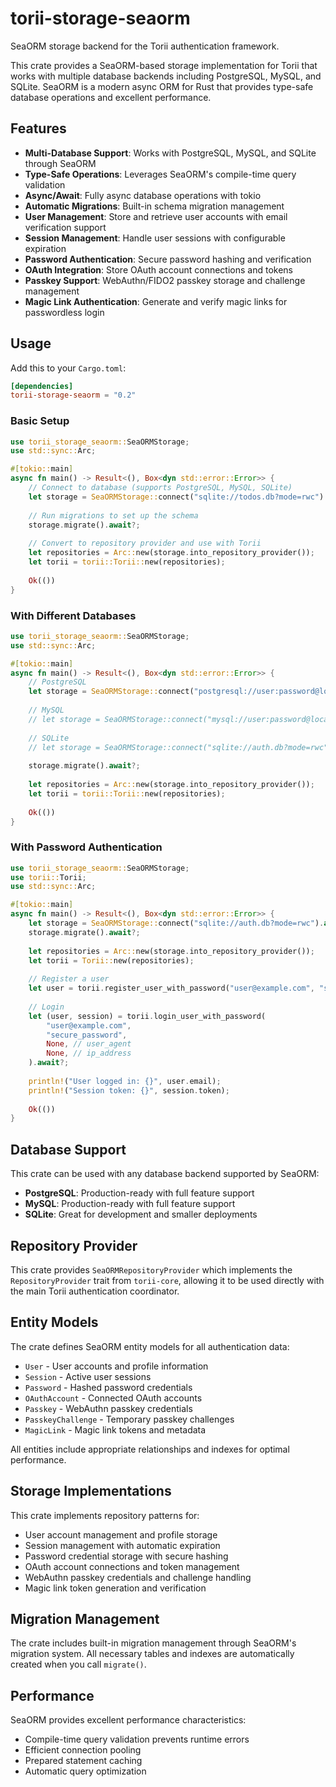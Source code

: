 # torii-storage-seaorm

SeaORM storage backend for the Torii authentication framework.

This crate provides a SeaORM-based storage implementation for Torii that works with multiple database backends including PostgreSQL, MySQL, and SQLite. SeaORM is a modern async ORM for Rust that provides type-safe database operations and excellent performance.

## Features

- **Multi-Database Support**: Works with PostgreSQL, MySQL, and SQLite through SeaORM
- **Type-Safe Operations**: Leverages SeaORM's compile-time query validation
- **Async/Await**: Fully async database operations with tokio
- **Automatic Migrations**: Built-in schema migration management
- **User Management**: Store and retrieve user accounts with email verification support
- **Session Management**: Handle user sessions with configurable expiration
- **Password Authentication**: Secure password hashing and verification
- **OAuth Integration**: Store OAuth account connections and tokens
- **Passkey Support**: WebAuthn/FIDO2 passkey storage and challenge management
- **Magic Link Authentication**: Generate and verify magic links for passwordless login

## Usage

Add this to your `Cargo.toml`:

```toml
[dependencies]
torii-storage-seaorm = "0.2"
```

### Basic Setup

```rust
use torii_storage_seaorm::SeaORMStorage;
use std::sync::Arc;

#[tokio::main]
async fn main() -> Result<(), Box<dyn std::error::Error>> {
    // Connect to database (supports PostgreSQL, MySQL, SQLite)
    let storage = SeaORMStorage::connect("sqlite://todos.db?mode=rwc").await?;
    
    // Run migrations to set up the schema
    storage.migrate().await?;
    
    // Convert to repository provider and use with Torii
    let repositories = Arc::new(storage.into_repository_provider());
    let torii = torii::Torii::new(repositories);
    
    Ok(())
}
```

### With Different Databases

```rust
use torii_storage_seaorm::SeaORMStorage;
use std::sync::Arc;

#[tokio::main]
async fn main() -> Result<(), Box<dyn std::error::Error>> {
    // PostgreSQL
    let storage = SeaORMStorage::connect("postgresql://user:password@localhost/torii").await?;
    
    // MySQL
    // let storage = SeaORMStorage::connect("mysql://user:password@localhost/torii").await?;
    
    // SQLite
    // let storage = SeaORMStorage::connect("sqlite://auth.db?mode=rwc").await?;
    
    storage.migrate().await?;
    
    let repositories = Arc::new(storage.into_repository_provider());
    let torii = torii::Torii::new(repositories);
    
    Ok(())
}
```

### With Password Authentication

```rust
use torii_storage_seaorm::SeaORMStorage;
use torii::Torii;
use std::sync::Arc;

#[tokio::main]
async fn main() -> Result<(), Box<dyn std::error::Error>> {
    let storage = SeaORMStorage::connect("sqlite://auth.db?mode=rwc").await?;
    storage.migrate().await?;
    
    let repositories = Arc::new(storage.into_repository_provider());
    let torii = Torii::new(repositories);
    
    // Register a user
    let user = torii.register_user_with_password("user@example.com", "secure_password").await?;
    
    // Login
    let (user, session) = torii.login_user_with_password(
        "user@example.com", 
        "secure_password",
        None, // user_agent
        None, // ip_address
    ).await?;
    
    println!("User logged in: {}", user.email);
    println!("Session token: {}", session.token);
    
    Ok(())
}
```

## Database Support

This crate can be used with any database backend supported by SeaORM:

- **PostgreSQL**: Production-ready with full feature support
- **MySQL**: Production-ready with full feature support  
- **SQLite**: Great for development and smaller deployments

## Repository Provider

This crate provides `SeaORMRepositoryProvider` which implements the `RepositoryProvider` trait from `torii-core`, allowing it to be used directly with the main Torii authentication coordinator.

## Entity Models

The crate defines SeaORM entity models for all authentication data:

- `User` - User accounts and profile information
- `Session` - Active user sessions
- `Password` - Hashed password credentials  
- `OAuthAccount` - Connected OAuth accounts
- `Passkey` - WebAuthn passkey credentials
- `PasskeyChallenge` - Temporary passkey challenges
- `MagicLink` - Magic link tokens and metadata

All entities include appropriate relationships and indexes for optimal performance.

## Storage Implementations

This crate implements repository patterns for:

- User account management and profile storage
- Session management with automatic expiration
- Password credential storage with secure hashing
- OAuth account connections and token management
- WebAuthn passkey credentials and challenge handling
- Magic link token generation and verification

## Migration Management

The crate includes built-in migration management through SeaORM's migration system. All necessary tables and indexes are automatically created when you call `migrate()`.

## Performance

SeaORM provides excellent performance characteristics:
- Compile-time query validation prevents runtime errors
- Efficient connection pooling
- Prepared statement caching
- Automatic query optimization
